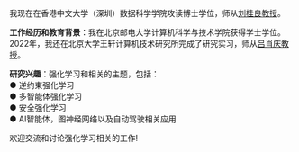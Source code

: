 我现在在香港中文大学（深圳）数据科学学院攻读博士学位，师从<a href='https://scholar.google.com/citations?user=WMkMTb4AAAAJ'>刘桂良教授</a>。

**工作经历和教育背景**：我在北京邮电大学计算机科学与技术学院获得学士学位。2022年，我还在北京大学王轩计算机技术研究所完成了研究实习，师从<a href='https://www.icst.pku.edu.cn/szwdclyjs/kydw/ggcy/1288883.htm'>吕肖庆教授</a>。

**研究兴趣**：强化学习和相关的主题，包括：<br />
        ● 逆约束强化学习<br />
        ● 多智能体强化学习<br />
        ● 安全强化学习<br />
        ● AI智能体，图神经网络以及自动驾驶相关应用<br />

欢迎交流和讨论强化学习相关的工作!

